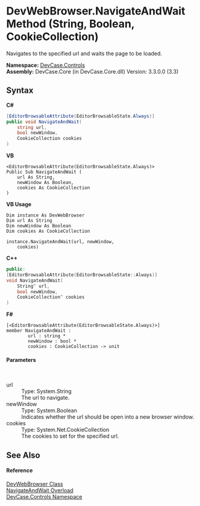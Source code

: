 # DevWebBrowser.NavigateAndWait Method (String, Boolean, CookieCollection)
 

Navigates to the specified url and waits the page to be loaded.

**Namespace:**&nbsp;<a href="N_DevCase_Controls">DevCase.Controls</a><br />**Assembly:**&nbsp;DevCase.Core (in DevCase.Core.dll) Version: 3.3.0.0 (3.3)

## Syntax

**C#**<br />
``` C#
[EditorBrowsableAttribute(EditorBrowsableState.Always)]
public void NavigateAndWait(
	string url,
	bool newWindow,
	CookieCollection cookies
)
```

**VB**<br />
``` VB
<EditorBrowsableAttribute(EditorBrowsableState.Always)>
Public Sub NavigateAndWait ( 
	url As String,
	newWindow As Boolean,
	cookies As CookieCollection
)
```

**VB Usage**<br />
``` VB Usage
Dim instance As DevWebBrowser
Dim url As String
Dim newWindow As Boolean
Dim cookies As CookieCollection

instance.NavigateAndWait(url, newWindow, 
	cookies)
```

**C++**<br />
``` C++
public:
[EditorBrowsableAttribute(EditorBrowsableState::Always)]
void NavigateAndWait(
	String^ url, 
	bool newWindow, 
	CookieCollection^ cookies
)
```

**F#**<br />
``` F#
[<EditorBrowsableAttribute(EditorBrowsableState.Always)>]
member NavigateAndWait : 
        url : string * 
        newWindow : bool * 
        cookies : CookieCollection -> unit 

```


#### Parameters
&nbsp;<dl><dt>url</dt><dd>Type: System.String<br />The url to navigate.</dd><dt>newWindow</dt><dd>Type: System.Boolean<br />Indicates whether the url should be open into a new browser window.</dd><dt>cookies</dt><dd>Type: System.Net.CookieCollection<br />The cookies to set for the specified url.</dd></dl>

## See Also


#### Reference
<a href="T_DevCase_Controls_DevWebBrowser">DevWebBrowser Class</a><br /><a href="Overload_DevCase_Controls_DevWebBrowser_NavigateAndWait">NavigateAndWait Overload</a><br /><a href="N_DevCase_Controls">DevCase.Controls Namespace</a><br />